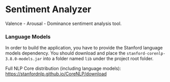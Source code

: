 # Sentiment Analyzer

Valence - Arousal - Dominance sentiment analysis tool.

### Language Models

In order to build the application, you have to provide the Stanford language models dependency.
You should download and place the `stanford-corenlp-3.8.0-models.jar` into a folder named `lib`
under the project root folder.

Full NLP Core distribution (including language models):
https://stanfordnlp.github.io/CoreNLP/download
